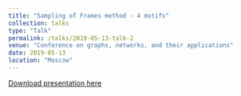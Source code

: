 ```yaml
---
title: "Sampling of Frames method - 4 motifs"
collection: talks
type: "Talk"
permalink: /talks/2019-05-13-talk-2
venue: "Conference on graphs, networks, and their applications"
date: 2019-05-13
location: "Moscow"
---
```



[Download presentation here](http://yudinev.github.io/files/Sampling.ppt)
